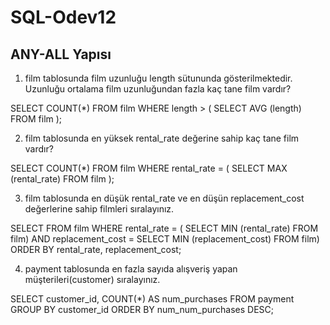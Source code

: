 # SQL-Odev12
## ANY-ALL Yapısı

1) film tablosunda film uzunluğu length sütununda gösterilmektedir. Uzunluğu ortalama film uzunluğundan fazla kaç tane film vardır?

SELECT COUNT(*) FROM film
WHERE length > 
(
SELECT AVG (length) FROM film
);

2) film tablosunda en yüksek rental_rate değerine sahip kaç tane film vardır?

SELECT COUNT(*) FROM film
WHERE rental_rate = 
(
SELECT MAX (rental_rate) FROM film
);

3) film tablosunda en düşük rental_rate ve en düşün replacement_cost değerlerine sahip filmleri sıralayınız.

SELECT FROM film
WHERE rental_rate = 
(
SELECT MIN (rental_rate) FROM film) 
  AND replacement_cost =  SELECT MIN (replacement_cost) FROM film)
 ORDER BY rental_rate, replacement_cost;

4) payment tablosunda en fazla sayıda alışveriş yapan müşterileri(customer) sıralayınız.

SELECT  customer_id, COUNT(*) AS num_purchases FROM payment
GROUP BY customer_id ORDER BY num_num_purchases DESC;

